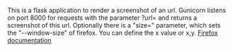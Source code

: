 This is a flask application to render a screenshot of an url. Gunicorn listens on port 8000 for requests with the parameter ?url= and returns a screenshot of this url. Optionally there is a "size=" parameter, which sets the "--window-size" of firefox. You can define the x value or x,y. [Firefox documentation](https://developer.mozilla.org/en-US/docs/Mozilla/Firefox/Headless_mode#Taking_screenshots)
